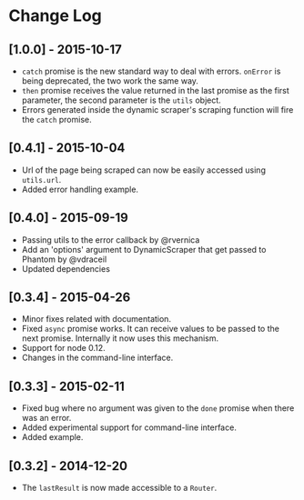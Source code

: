# Change Log

## [1.0.0] - 2015-10-17
- ``` catch ``` promise is the new standard way to deal with errors. ``` onError ``` is being deprecated, the two work the same way.
- ``` then ``` promise receives the value returned in the last promise as the first parameter, the second parameter is the ``` utils ``` object.
- Errors generated inside the dynamic scraper's scraping function will fire the ``` catch ``` promise.

## [0.4.1] - 2015-10-04
- Url of the page being scraped can now be easily accessed using ``` utils.url ```.
- Added error handling example.

## [0.4.0] - 2015-09-19
- Passing utils to the error callback by @rvernica
- Add an 'options' argument to DynamicScraper that get passed to Phantom by @vdraceil
- Updated dependencies

## [0.3.4] - 2015-04-26
- Minor fixes related with documentation.
- Fixed ``` async ``` promise works. It can receive values to be passed to the next promise. Internally it now uses this mechanism.
- Support for node 0.12.
- Changes in the command-line interface.

## [0.3.3] - 2015-02-11
- Fixed bug where no argument was given to the ```done``` promise when there was an error.
- Added experimental support for command-line interface.
- Added example.

## [0.3.2] - 2014-12-20
- The ```lastResult``` is now made accessible to a ```Router```.
